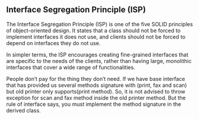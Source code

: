 ## Interface Segregation Principle (ISP)

The Interface Segregation Principle (ISP) is one of the five SOLID principles of object-oriented design. It states that a class should not be forced to implement interfaces it does not use, and clients should not be forced to depend on interfaces they do not use.

In simpler terms, the ISP encourages creating fine-grained interfaces that are specific to the needs of the clients, rather than having large, monolithic interfaces that cover a wide range of functionalities.

People don’t pay for the thing they don’t need. If we have base interface that has provided us several methods signature with (print, fax and scan) but old printer only supports(print method). So, it is not advised to throw exception for scan and fax method inside the old printer method. But the rule of interface says, you must implement the method signature in the derived class.
